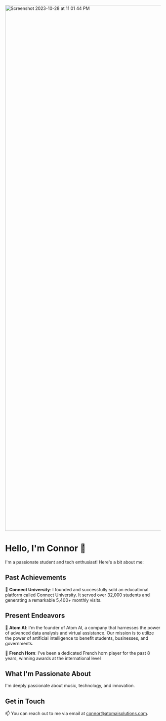 <img width="1699" alt="Screenshot 2023-10-28 at 11 01 44 PM" src="https://github.com/connor-engelsberg/connor-engelsberg/assets/149274430/11f8854d-8b9e-4a80-a937-5bbcf077e72e">

# Hello, I'm Connor 👋

I'm a passionate student and tech enthusiast! Here's a bit about me:

## Past Achievements

🚀 **Connect University**:
I founded and successfully sold an educational platform called Connect University. It served over 32,000 students and generating a remarkable 5,400+ monthly visits. 

## Present Endeavors


🤖 **Atom AI**:
I'm the founder of Atom AI, a company that harnesses the power of advanced data analysis and virtual assistance. Our mission is to utilize the power of artificial intelligence to benefit students, businesses, and governments. 

📯 **French Horn**:
I've been a dedicated French horn player for the past 8 years, winning awards at the international level

## What I'm Passionate About

I'm deeply passionate about music, technology, and innovation. 

## Get in Touch

📫 You can reach out to me via email at [connor@atomaisolutions.com](mailto:connor@atomaisolutions.com).
